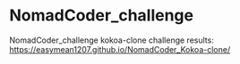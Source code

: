 # NomadCoder_challenge
NomadCoder_challenge
kokoa-clone challenge results: https://easymean1207.github.io/NomadCoder_Kokoa-clone/
